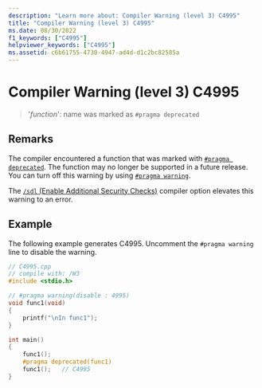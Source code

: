 ```yaml
---
description: "Learn more about: Compiler Warning (level 3) C4995"
title: "Compiler Warning (level 3) C4995"
ms.date: 08/30/2022
f1_keywords: ["C4995"]
helpviewer_keywords: ["C4995"]
ms.assetid: c6b61755-4730-4947-ad4d-d1c2bc82585a
---
```

# Compiler Warning (level 3) C4995

> '*function*': name was marked as `#pragma deprecated`

## Remarks

The compiler encountered a function that was marked with [`#pragma deprecated`](../../preprocessor/deprecated-c-cpp.md). The function may no longer be supported in a future release. You can turn off this warning by using [`#pragma warning`](../../preprocessor/warning.md).

The [`/sdl` (Enable Additional Security Checks)](../../build/reference/sdl-enable-additional-security-checks.md) compiler option elevates this warning to an error.

## Example

The following example generates C4995. Uncomment the `#pragma warning` line to disable the warning.

```cpp
// C4995.cpp
// compile with: /W3
#include <stdio.h>

// #pragma warning(disable : 4995)
void func1(void)
{
    printf("\nIn func1");
}

int main()
{
    func1();
    #pragma deprecated(func1)
    func1();   // C4995
}
```

